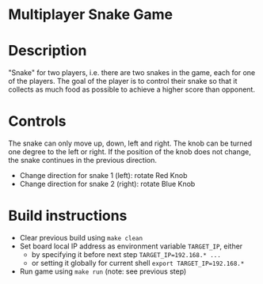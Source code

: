 # Multiplayer Snake Game

# Description
"Snake" for two players, i.e. there are two snakes in the game, each for one of the
players. The goal of the player is to control their snake so that it collects as much food
as possible to achieve a higher score than opponent.

# Controls
The snake can only move up, down, left and right. The knob can be turned one degree
to the left or right. If the position of the knob does not change, the snake continues in
the previous direction.

- Change direction for snake 1 (left): rotate Red Knob
- Change direction for snake 2 (right): rotate Blue Knob


# Build instructions
* Clear previous build using `make clean`
* Set board local IP address as environment variable `TARGET_IP`, either
    * by specifying it before next step `TARGET_IP=192.168.* ...`
    * or setting it globally for current shell `export TARGET_IP=192.168.*`
* Run game using `make run` (note: see previous step)
